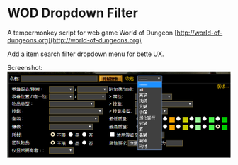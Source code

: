 # WOD Dropdown Filter
A tempermonkey script for web game World of Dungeon [http://world-of-dungeons.org](http://world-of-dungeons.org)

Add a item search filter dropdown menu for bette UX.

Screenshot:  
![demo](demo.png)
